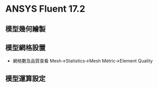 # ANSYS Fluent 17.2
## 模型幾何繪製

## 模型網格設置
- 網格數及品質查看
  Mesh->Statistics->Mesh Metric->Element Quality

## 模型運算設定
